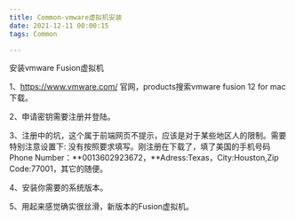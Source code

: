 ```yaml
---
title: Common-vmware虚拟机安装
date: 2021-12-11 00:00:15
tags: Common

---
```


安装vmware Fusion虚拟机

1、https://www.vmware.com/ 官网，products搜索vmware fusion 12 for mac下载。

2、申请密钥需要注册并登陆。

3、注册中的坑，这个属于前端网页不提示，应该是对于某些地区人的限制。需要特别注意设置下: 没有按照要求填写。刚注册在下载了，填了美国的手机号码Phone Number：**0013602923672，**Adress:Texas，City:Houston,Zip Code:77001，其它的随便。

4、安装你需要的系统版本。

5、用起来感觉确实很丝滑，新版本的Fusion虚拟机。

